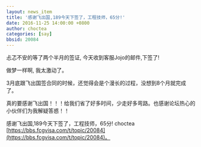 ```yaml
---
layout: news_item
title: '感谢飞出国,189今天下签了，工程技师，65分!'
date: 2016-11-25 14:00:00 +0800
author: choctea
categories: [say]
bbsid: 20084
---
```


忐忑不安的等了两个半月的签证, 今天收到客服Jojo的邮件,下签了!

做梦一样啊, 我太激动了。

3月底跟飞出国签合同的时候，还觉得会是个漫长的过程，没想到8个月就完成了。

真的要感谢飞出国！！！给我们省了好多时间，少走好多弯路。也感谢论坛热心的小伙伴们为我解疑答惑！！

感谢飞出国,189今天下签了，工程技师，65分!  choctea [https://bbs.fcgvisa.com/t/topic/20084](https://bbs.fcgvisa.com/t/topic/20084)。